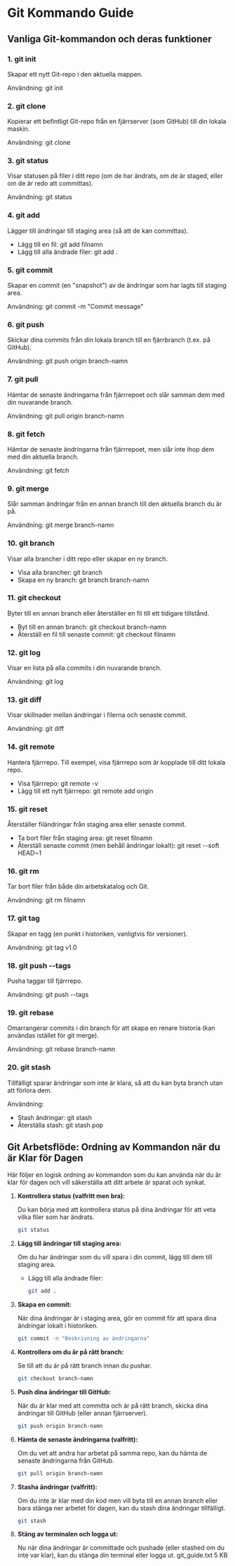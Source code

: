 
# Git Kommando Guide

## Vanliga Git-kommandon och deras funktioner

### 1. git init
Skapar ett nytt Git-repo i den aktuella mappen.

Användning:
git init

### 2. git clone
Kopierar ett befintligt Git-repo från en fjärrserver (som GitHub) till din lokala maskin.

Användning:
git clone <repo-url>

### 3. git status
Visar statusen på filer i ditt repo (om de har ändrats, om de är staged, eller om de är redo att committas).

Användning:
git status

### 4. git add
Lägger till ändringar till staging area (så att de kan committas).

- Lägg till en fil:
  git add filnamn
- Lägg till alla ändrade filer:
  git add .

### 5. git commit
Skapar en commit (en "snapshot") av de ändringar som har lagts till staging area.

Användning:
git commit -m "Commit message"

### 6. git push
Skickar dina commits från din lokala branch till en fjärrbranch (t.ex. på GitHub).

Användning:
git push origin branch-namn

### 7. git pull
Hämtar de senaste ändringarna från fjärrrepoet och slår samman dem med din nuvarande branch.

Användning:
git pull origin branch-namn

### 8. git fetch
Hämtar de senaste ändringarna från fjärrrepoet, men slår inte ihop dem med din aktuella branch.

Användning:
git fetch

### 9. git merge
Slår samman ändringar från en annan branch till den aktuella branch du är på.

Användning:
git merge branch-namn

### 10. git branch
Visar alla brancher i ditt repo eller skapar en ny branch.

- Visa alla brancher:
  git branch
- Skapa en ny branch:
  git branch branch-namn

### 11. git checkout
Byter till en annan branch eller återställer en fil till ett tidigare tillstånd.

- Byt till en annan branch:
  git checkout branch-namn
- Återställ en fil till senaste commit:
  git checkout filnamn

### 12. git log
Visar en lista på alla commits i din nuvarande branch.

Användning:
git log

### 13. git diff
Visar skillnader mellan ändringar i filerna och senaste commit.

Användning:
git diff

### 14. git remote
Hantera fjärrrepo. Till exempel, visa fjärrrepo som är kopplade till ditt lokala repo.

- Visa fjärrrepo:
  git remote -v
- Lägg till ett nytt fjärrrepo:
  git remote add origin <repo-url>

### 15. git reset
Återställer filändringar från staging area eller senaste commit.

- Ta bort filer från staging area:
  git reset filnamn
- Återställ senaste commit (men behåll ändringar lokalt):
  git reset --soft HEAD~1

### 16. git rm
Tar bort filer från både din arbetskatalog och Git.

Användning:
git rm filnamn

### 17. git tag
Skapar en tagg (en punkt i historiken, vanligtvis för versioner).

Användning:
git tag v1.0

### 18. git push --tags
Pusha taggar till fjärrrepo.

Användning:
git push --tags

### 19. git rebase
Omarrangerar commits i din branch för att skapa en renare historia (kan användas istället för git merge).

Användning:
git rebase branch-namn

### 20. git stash
Tillfälligt sparar ändringar som inte är klara, så att du kan byta branch utan att förlora dem.

Användning:
- Stash ändringar:
  git stash
- Återställa stash:
  git stash pop

## Git Arbetsflöde: Ordning av Kommandon när du är Klar för Dagen

Här följer en logisk ordning av kommandon som du kan använda när du är klar för dagen och vill säkerställa att ditt arbete är sparat och synkat.

1. **Kontrollera status (valfritt men bra):**

   Du kan börja med att kontrollera status på dina ändringar för att veta vilka filer som har ändrats.

   ```bash
   git status
   ```

2. **Lägg till ändringar till staging area:**

   Om du har ändringar som du vill spara i din commit, lägg till dem till staging area.

   - Lägg till alla ändrade filer:
     ```bash
     git add .
     ```

3. **Skapa en commit:**

   När dina ändringar är i staging area, gör en commit för att spara dina ändringar lokalt i historiken.

   ```bash
   git commit -m "Beskrivning av ändringarna"
   ```

4. **Kontrollera om du är på rätt branch:**

   Se till att du är på rätt branch innan du pushar.

   ```bash
   git checkout branch-namn
   ```

5. **Push dina ändringar till GitHub:**

   När du är klar med att committa och är på rätt branch, skicka dina ändringar till GitHub (eller annan fjärrserver).

   ```bash
   git push origin branch-namn
   ```

6. **Hämta de senaste ändringarna (valfritt):**

   Om du vet att andra har arbetat på samma repo, kan du hämta de senaste ändringarna från GitHub.

   ```bash
   git pull origin branch-namn
   ```

7. **Stasha ändringar (valfritt):**

   Om du inte är klar med din kod men vill byta till en annan branch eller bara stänga ner arbetet för dagen, kan du stash dina ändringar tillfälligt.

   ```bash
   git stash
   ```

8. **Stäng av terminalen och logga ut:**

   Nu när dina ändringar är committade och pushade (eller stashed om du inte var klar), kan du stänga din terminal eller logga ut.
git_guide.txt
5 KB